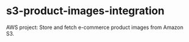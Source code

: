 # s3-product-images-integration
AWS project: Store and fetch e-commerce product images from Amazon S3.
